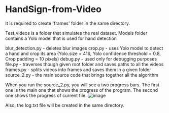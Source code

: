 # HandSign-from-Video

It is required to create 'frames' folder in the same directory.

Test_videos is a folder that simulates the real dataset.
Models folder contains a Yolo model that is used for hand detection

blur_detection.py - deletes blur images
crop.py - uses Yolo model to detect a hand and crop its area (Yolo.size = 416, Yolo confidence threshold = 0.8, Crop padding =  10 pixels) 
debug.py - used only for debugging purposes
file.py - traverses though given root folder and saves paths to all the videos
frames.py - splits videos into frames and saves them in a given folder
source_2.py - the main source code that brings together all the algorithm

When you run the source_2.py, you will see a two progress bars. The first one is the main one that shows the progress of the program. The second one shows the progress of current file.
![image](https://user-images.githubusercontent.com/31180324/171438506-7555a7b1-354a-44bc-9d23-e119a8608b42.png)

Also, the log.txt file will be created in the same directory.
